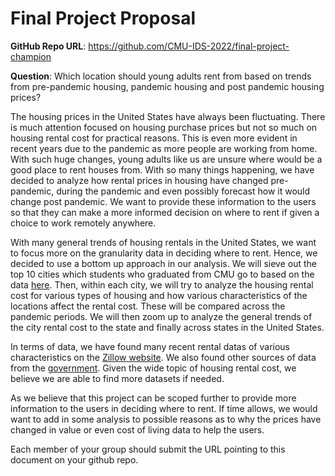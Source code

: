 # Final Project Proposal

**GitHub Repo URL**: https://github.com/CMU-IDS-2022/final-project-champion

**Question**: Which location should young adults rent from based on trends from pre-pandemic housing, pandemic housing and post pandemic housing prices?

The housing prices in the United States have always been fluctuating. There is much attention focused on housing purchase prices but not so much on housing rental cost for practical reasons. This is even more evident in recent years due to the pandemic as more people are working from home. With such huge changes, young adults like us are unsure where would be a good place to rent houses from. With so many things happening, we have decided to analyze how rental prices in housing have changed pre-pandemic, during the pandemic and even possibly forecast how it would change post pandemic. We want to provide these information to the users so that they can make a more informed decision on where to rent if given a choice to work remotely anywhere.

With many general trends of housing rentals in the United States, we want to focus more on the granularity data in deciding where to rent. Hence, we decided to use a bottom up approach in our analysis. We will sieve out the top 10 cities which students who graduated from CMU go to based on the data [here](https://www.cmu.edu/career/outcomes/post-grad-dashboard.html). Then, within each city, we will try to analyze the housing rental cost for various types of housing and how various characteristics of the locations affect the rental cost. These will be compared across the pandemic periods. We will then zoom up to analyze the general trends of the city rental cost to the state and finally across states in the United States.

In terms of data, we have found many recent rental datas of various characteristics on the [Zillow website](https://www.zillow.com/research/data/). We also found other sources of data from the [government](https://www.fhfa.gov/DataTools/Downloads/Pages/House-Price-Index-Datasets.aspx). Given the wide topic of housing rental cost, we believe we are able to find more datasets if needed.

As we believe that this project can be scoped further to provide more information to the users in deciding where to rent. If time allows, we would want to add in some analysis to possible reasons as to why the prices have changed in value or even cost of living data to help the users.

Each member of your group should submit the URL pointing to this document on your github repo.
